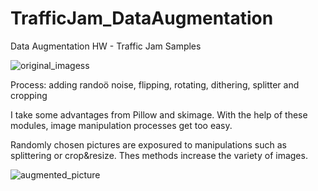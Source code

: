 # TrafficJam_DataAugmentation
Data Augmentation HW - Traffic Jam Samples


![original_imagess](https://user-images.githubusercontent.com/49865957/101813775-3ba2ee00-3b2e-11eb-8b32-2adc96ef946a.jpeg)

Process: adding randoö noise, flipping, rotating, dithering, splitter and cropping

I take some advantages from Pillow and skimage. With the help of these modules, image manipulation processes get too easy. 

Randomly chosen pictures are exposured to manipulations such as splittering or crop&resize. Thes methods increase the variety of images.

![augmented_picture](https://user-images.githubusercontent.com/49865957/101813760-3776d080-3b2e-11eb-9a01-848c1b36fda8.jpeg)



